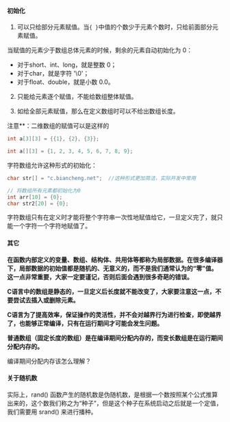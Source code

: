 #### 初始化

1) 可以只给部分元素赋值。当`{ }`中值的个数少于元素个数时，只给前面部分元素赋值。

当赋值的元素少于数组总体元素的时候，剩余的元素自动初始化为 0：

- 对于short、int、long，就是整数 0；
- 对于char，就是字符 '\0'；
- 对于float、double，就是小数 0.0。

2) 只能给元素逐个赋值，不能给数组整体赋值。

3) 如给全部元素赋值，那么在定义数组时可以不给出数组长度。



注意**：二维数组的赋值可以是这样的

```c
int a[3][3] = {{1}, {2}, {3}};
```

```c
int a[][3] = {1, 2, 3, 4, 5, 6, 7, 8, 9};
```



字符数组允许这种形式的初始化：

```c
char str[] = "c.biancheng.net";  //这种形式更加简洁，实际开发中常用

// 将数组所有元素都初始化为0
int arr[10] = {0};
char str2[20] = {0};
```

字符数组只有在定义时才能将整个字符串一次性地赋值给它，一旦定义完了，就只能一个字符一个字符地赋值了。



#### 其它

**在函数内部定义的变量、数组、结构体、共用体等都称为局部数据。在很多编译器下，局部数据的初始值都是随机的、无意义的，而不是我们通常认为的“零”值。这一点非常重要，大家一定要谨记，否则后面会遇到很多奇葩的错误。**

**C语言中的数组是静态的，一旦定义后长度就不能改变了，大家要注意这一点，不要尝试去插入或删除元素。**

**C语言为了提高效率，保证操作的灵活性，并不会对越界行为进行检查，即使越界了，也能够正常编译，只有在运行期间才可能会发生问题。**



**普通数组（固定长度的数组）是在编译期间分配内存的，而变长数组是在运行期间分配内存的。**

编译期间分配内存该怎么理解？



#### 关于随机数

实际上，rand() 函数产生的随机数是伪随机数，是根据一个数按照某个公式推算出来的，这个数我们称之为“种子”，但是这个种子在系统启动之后就是一个定值，我们需要用 srand() 来进行播种。